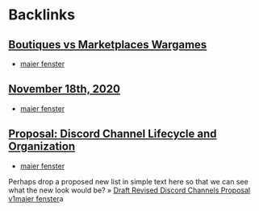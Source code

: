 
# Backlinks
## [Boutiques vs Marketplaces Wargames](<Boutiques vs Marketplaces Wargames.md>)
- [maier fenster](<maier fenster.md>)

## [November 18th, 2020](<November 18th, 2020.md>)
- [maier fenster](<maier fenster.md>)

## [Proposal: Discord Channel Lifecycle and Organization](<Proposal: Discord Channel Lifecycle and Organization.md>)
- [maier fenster](<maier fenster.md>)

Perhaps drop a proposed new list in simple text here so that we can see what the new look would be? » [Draft Revised Discord Channels Proposal v1](<Draft Revised Discord Channels Proposal v1.md>)[maier fenster](<maier fenster.md>)a

